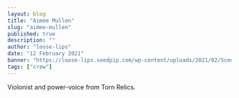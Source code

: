 ```yaml
---
layout: blog
title: "Aimee Mullen"
slug: "aimee-mullen"
published: true
description: ""
author: "loose-lips"
date: "12 February 2021"
banner: "https://loose-lips.seedpip.com/wp-content/uploads/2021/02/5ced9d539436e.jpg"
tags: ["crew"]
---
```


Violonist and power-voice from Torn Relics.
